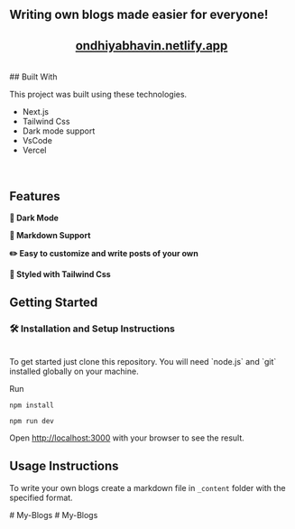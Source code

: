 ## Writing own blogs made easier for everyone!

<h2 align="center">
  <a href="https://ondhiyabhavin.netlify.app/" target="_blank">ondhiyabhavin.netlify.app</a>
</h2>

<br>
## Built With

This project was built using these technologies.

- Next.js
- Tailwind Css
- Dark mode support
- VsCode
- Vercel
<br>

## Features

**🌙 Dark Mode**

**📃 Markdown Support**

**✏️ Easy to customize and write posts of your own**

**🎨 Styled with Tailwind Css**
<br>

## Getting Started

### 🛠 Installation and Setup Instructions
<br>
To get started just clone this repository. You will need `node.js` and `git` installed globally on your machine.

Run

```
npm install
```

```
npm run dev
```

Open [http://localhost:3000](http://localhost:3000) with your browser to see the result.
<br>
## Usage Instructions

To write your own blogs create a markdown file in `_content` folder with the specified format. 

#   M y - B l o g s 
 
 #   M y - B l o g s 
 
 